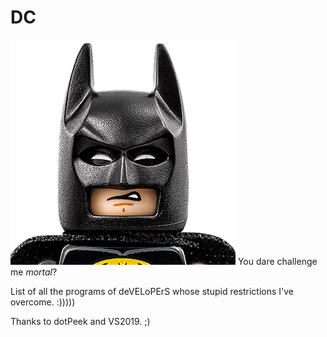 # DC

![BATMAN](https://github.com/theerfan/DC/blob/master/images/BATMAN.png)
You dare challenge me _mortal_?

List of all the programs of deVELoPErS whose stupid restrictions I've overcome. :)))))

Thanks to dotPeek and VS2019. ;)

